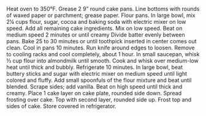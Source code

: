 Heat oven to 350°F. Grease 2 9” round cake pans. Line bottoms with rounds of waxed paper or parchment; grease paper. Flour pans.
In large bowl, mix 2¼ cups flour, sugar, cocoa and baking soda with electric mixer on low speed. Add all remaining cake ingredients. Mix on low speed. Beat on medium speed 2 minutes or until creamy
Divide batter evenly between pans. Bake 25 to 30 minutes or until toothpick inserted in center comes out clean. Cool in pans 10 minutes. Run knife around edges to loosen. Remove to cooling racks and cool completely, about 1 hour.
In small saucepan, whisk ⅓ cup flour into almondmilk until smooth. Cook and whisk over medium-low heat until thick and bubbly. Refrigerate 10 minutes.
In large bowl, beat buttery sticks and sugar with electric mixer on medium speed until light colored and fluffy. Add small spoonfuls of the flour mixture and beat until blended. Scrape sides; add vanilla. Beat on high speed until thick and creamy.
Place 1 cake layer on cake plate, rounded side down. Spread frosting over cake. Top with second layer, rounded side up. Frost top and sides of cake. Store covered in refrigerator.